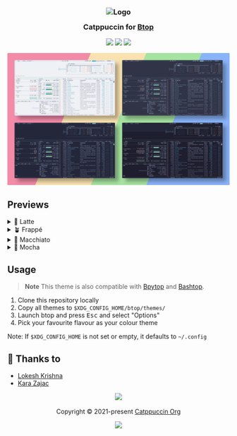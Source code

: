 <h3 align="center">
  <img src="https://raw.githubusercontent.com/catppuccin/catppuccin/main/assets/logos/exports/1544x1544_circle.png" width="100" alt="Logo"/><br/>
  <img src="https://raw.githubusercontent.com/catppuccin/catppuccin/main/assets/misc/transparent.png" height="30" width="0px"/>
  Catppuccin for <a href="https://github.com/aristocratos/btop">Btop</a>
  <img src="https://raw.githubusercontent.com/catppuccin/catppuccin/main/assets/misc/transparent.png" height="30" width="0px"/>
</h3>


<p align="center">
  <a href="https://github.com/catppuccin/btop/stargazers"><img src="https://img.shields.io/github/stars/catppuccin/btop?colorA=363a4f&colorB=b7bdf8&style=for-the-badge"></a>
  <a href="https://github.com/catppuccin/btop/issues"><img src="https://img.shields.io/github/issues/catppuccin/btop?colorA=363a4f&colorB=f5a97f&style=for-the-badge"></a>
  <a href="https://github.com/catppuccin/btop/contributors"><img src="https://img.shields.io/github/contributors/catppuccin/btop?colorA=363a4f&colorB=a6da95&style=for-the-badge"></a>
</p>

<p align="center">
  <img src="https://raw.githubusercontent.com/catppuccin/btop/main//assets/screenshot.webp"/>
</p>

## Previews

<details>
<summary>🌻 Latte</summary>
  <img src="https://raw.githubusercontent.com/catppuccin/btop/main//assets/latte.webp"/>
</details>
<details>
<summary>🪴 Frappé</summary>
  <img src="https://raw.githubusercontent.com/catppuccin/btop/main//assets/frappe.webp"/>
</details>
<details>
<summary>🌺 Macchiato</summary>
  <img src="https://raw.githubusercontent.com/catppuccin/btop/main//assets/macchiato.webp"/>
</details>
<details>
<summary>🌿 Mocha</summary>
  <img src="https://raw.githubusercontent.com/catppuccin/btop/main//assets/mocha.webp"/>
</details>

## Usage

> **Note** This theme is also compatible with [Bpytop](https://github.com/aristocratos/bpytop) and [Bashtop](https://github.com/aristocratos/bashtop).

1. Clone this repository locally
2. Copy all themes to `$XDG_CONFIG_HOME/btop/themes/`
3. Launch btop and press <kbd>Esc</kbd> and select "Options"
4. Pick your favourite flavour as your colour theme

Note: If `$XDG_CONFIG_HOME` is not set or empty, it defaults to `~/.config`

## 💝 Thanks to

- [Lokesh Krishna](https://github.com/lokesh-krishna)
- [Kara Zajac](https://github.com/Arkwin)
&nbsp;

<p align="center"><img src="https://raw.githubusercontent.com/catppuccin/catppuccin/main/assets/footers/gray0_ctp_on_line.svg?sanitize=true" /></p>
<p align="center">Copyright &copy; 2021-present <a href="https://github.com/catppuccin" target="_blank">Catppuccin Org</a>
<p align="center"><a href="https://github.com/catppuccin/catppuccin/blob/main/LICENSE"><img src="https://img.shields.io/static/v1.svg?style=for-the-badge&label=License&message=MIT&logoColor=d9e0ee&colorA=363a4f&colorB=b7bdf8"/></a></p>
